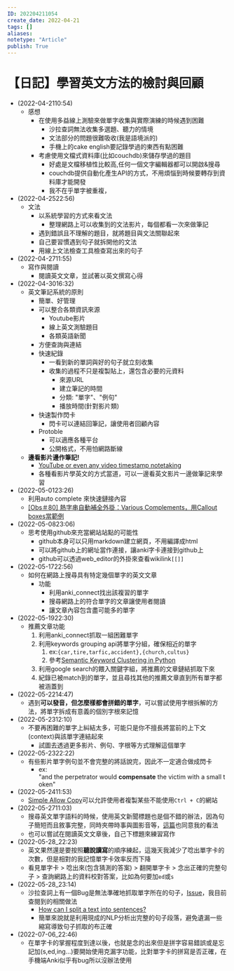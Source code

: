 ```yaml
---
ID: 202204211054
create_date: 2022-04-21
tags: []	
aliases:
notetype: "Article"
publish: True
---
```


# 【日記】學習英文方法的檢討與回顧

- (2022-04-2110:54)
	- 感想
		- 在使用多益線上測驗來做單字收集與實際演練的時候遇到困難
			- 沙拉查詞無法收集多選題、聽力的情境
			- 文法部分的問題很難吸收(我是語境派的)
			- 手機上的cake english要記錄學過的東西有點困難
		- 考慮使用文檔式資料庫(比如couchdb)來儲存學過的題目
			- 好處是文檔移植性比較高,任何一個文字編輯器都可以開啟&搜尋
			- couchdb提供自動化產生API的方式，不用煩惱到時候要轉存到資料庫才能開發
			- 我不在乎單字被重複，
- (2022-04-2522:56)
	- 文法
		- 以系統學習的方式來看文法
			- 整理網路上可以收集到的文法影片，每個都看一次來做筆記
		- 遇到錯誤且不理解的題目，就將題目與文法關聯起來
		- 自己要習慣遇到句子就拆開他的文法
		- 用線上文法檢查工具檢查寫出來的句子
- (2022-04-2711:55)
	- 寫作與閱讀
		- 閱讀英文文章，並試著以英文撰寫心得
- (2022-04-3016:32)
	- 英文筆記系統的原則
		- 簡單、好管理
		- 可以整合各類資訊來源
			- Youtube影片
			- 線上英文測驗題目
			- 各類英語新聞
		- 方便查詢與連結
		- 快速紀錄
			- 一看到新的單詞與好的句子就立刻收集
			- 收集的過程不只是複製貼上，還包含必要的元資料
				- 來源URL
				- 建立筆記的時間
				- 分類: "單字"、"例句"
				- 播放時間(針對影片類)
		- 快速製作閃卡
			- 閃卡可以連結回筆記，讓使用者回顧內容
		- Protoble
			- 可以適應各種平台
			- 公開格式，不用怕網路斷線
	- **邊看影片邊作筆記!**
		- [YouTube or even any video timestamp notetaking](https://forum.obsidian.md/t/youtube-or-even-any-video-timestamp-notetaking/15884)
		- 各種看影片學英文的方式當道，可以一邊看英文影片一邊做筆記來學習
- (2022-05-0123:26)
	- 利用auto complete 來快速鏈接內容
	- [[Obs＃80] 熱字串自動補全外掛：Various Complements，用Callout boxes當範例](http://jdev.tw/blog/7057/obsidian-plugin-various-completements)
- (2022-05-0823:06)
	- 思考使用github來充當網站站點的可能性
		- github本身可以只用markdown建立網頁，不用編譯成html
		- 可以將github上的網址當作連接，讓anki字卡連接到github上
		- github可以透過web_editor的外掛來查看wikilink`[[]]`
- (2022-05-1722:56)
	- 如何在網路上搜尋具有特定幾個單字的英文文章
		- 功能
			- 利用anki_connect找出該複習的單字
			- 搜尋網路上的符合單字的文章讓使用者閱讀
			- 讓文章內容包含盡可能多的單字
- (2022-05-1922:30)
	- 推薦文章功能
		1. 利用anki_connect抓取一組困難單字
		2. 利用keywords grouping api將單字分組，確保相近的單字
			1. ex:`{car,tire,tarfic,accident},{church,cultus}`
			2. 參考[Semantic Keyword Clustering in Python](https://www.oncrawl.com/technical-seo/semantic-keyword-clustering-python/)
		3. 利用google search的餵入關鍵字組，將推薦的文章鏈結抓取下來
		4. 紀錄已被match到的單字，並且尋找其他的推薦文章直到所有單字都被涵蓋到
- (2022-05-2214:47)
	- 遇到**可以發音，但怎麼樣都會拼錯的單字**，可以嘗試使用字根拆解的方法，將單字拆成有意義的個別字根來記憶
- (2022-05-2312:10)
	- 不要再困難的單字上糾結太多，可能只是你不擅長將當前的上下文(context)與該單字連結起來
		- 試圖去透過更多影片、例句、字根等方式理解這個單字
- (2022-05-2322:22)
	- 有些影片單字例句並不會完整的將話說完，因此不一定適合做成閃卡
		- ex: "and the perpetrator would **compensate** the victim with a small token"
- (2022-05-2411:53)
	- [Simple Allow Copy](https://chrome.google.com/webstore/detail/simple-allow-copy/aefehdhdciieocakfobpaaolhipkcpgc/related)可以允許使用者複製某些不能使用`Ctrl + C`的網站
- (2022-05-2711:03)
	- 搜尋英文單字語料的時候，使用英文新聞標題也是個不錯的辦法，因為句子簡短而且敘事完整，同時夾帶時事與圖影音等，[這篇](https://funday.asia/blog/home/124.htm)也同意我的看法
	- 也可以嘗試在閱讀英文文章後，自己下標題來練習寫作
- (2022-05-28_22:23)
	- 英文果然還是要按照**聽說讀寫**的順序練起，這幾天我減少了唸出單字卡的次數，但是相對的我記憶單字卡效率反而下降
	- 看見單字卡 > 唸出來(包含猜測的答案) > 翻開單字卡 > 念出正確的完整句子 > 查詢網路上的資料校對答案，比如為何要加`ed`或`s`
- (2022-05-28_23:14)
	- 沙拉查詞上有一個Bug是無法準確地抓取單字所在的句子，[Issue](https://github.com/crimx/ext-saladict/issues/1274)，我目前查閱到的相關做法
		- [How can I split a text into sentences?](https://stackoverflow.com/questions/4576077/how-can-i-split-a-text-into-sentences)
		- 簡單來說就是利用現成的NLP分析出完整的句子段落，避免遺漏一些縮寫導致句子抓取的布正確
- (2022-07-06_22:46)
	- 在單字卡的掌握程度到達以後，也就是念的出來但是拼字容易錯誤或是忘記加(s,ed,ing...)要開始使用克漏字功能，比對單字卡的拼寫是否正確，在手機端Anki似乎有bug所以沒辦法使用